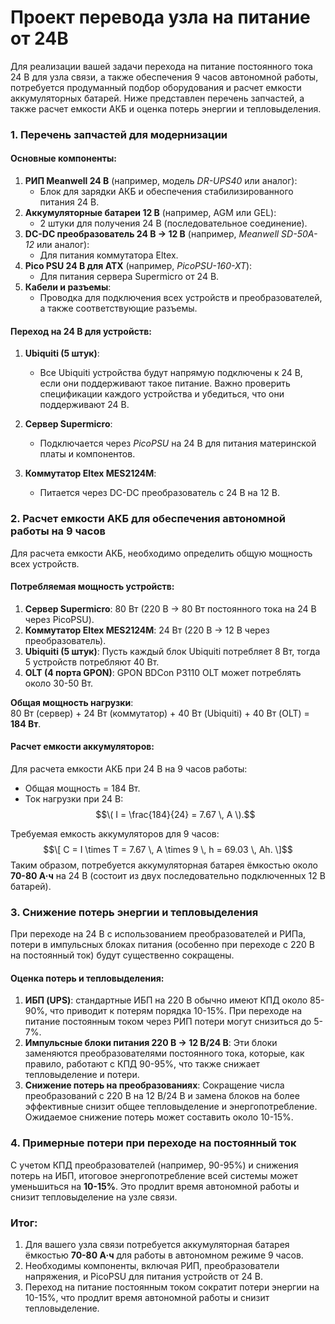 # Проект перевода узла на питание от 24В
Для реализации вашей задачи перехода на питание постоянного тока 24 В для узла связи, а также обеспечения 9 часов автономной работы, потребуется продуманный подбор оборудования и расчет емкости аккумуляторных батарей. Ниже представлен перечень запчастей, а также расчет емкости АКБ и оценка потерь энергии и тепловыделения.

### 1. **Перечень запчастей для модернизации**
#### Основные компоненты:
1. **РИП Meanwell 24 В** (например, модель *DR-UPS40* или аналог):
   - Блок для зарядки АКБ и обеспечения стабилизированного питания 24 В.
2. **Аккумуляторные батареи 12 В** (например, AGM или GEL):
   - 2 штуки для получения 24 В (последовательное соединение).
3. **DC-DC преобразователь 24 В -> 12 В** (например, *Meanwell SD-50A-12* или аналог):
   - Для питания коммутатора Eltex.
4. **Pico PSU 24 В для ATX** (например, *PicoPSU-160-XT*):
   - Для питания сервера Supermicro от 24 В.
5. **Кабели и разъемы**:
   - Проводка для подключения всех устройств и преобразователей, а также соответствующие разъемы.

#### Переход на 24 В для устройств:
1. **Ubiquiti (5 штук)**:
   - Все Ubiquiti устройства будут напрямую подключены к 24 В, если они поддерживают такое питание. Важно проверить спецификации каждого устройства и убедиться, что они поддерживают 24 В.

2. **Сервер Supermicro**:
   - Подключается через *PicoPSU* на 24 В для питания материнской платы и компонентов.

3. **Коммутатор Eltex MES2124M**:
   - Питается через DC-DC преобразователь с 24 В на 12 В.

### 2. **Расчет емкости АКБ для обеспечения автономной работы на 9 часов**

Для расчета емкости АКБ, необходимо определить общую мощность всех устройств.

#### Потребляемая мощность устройств:
1. **Сервер Supermicro**: 80 Вт (220 В -> 80 Вт постоянного тока на 24 В через PicoPSU).
2. **Коммутатор Eltex MES2124M**: 24 Вт (220 В -> 12 В через преобразователь).
3. **Ubiquiti (5 штук)**: Пусть каждый блок Ubiquiti потребляет 8 Вт, тогда 5 устройств потребляют 40 Вт.
4. **OLT (4 порта GPON)**: GPON BDCon P3110 OLT может потреблять около 30-50 Вт.

**Общая мощность нагрузки**:  
80 Вт (сервер) + 24 Вт (коммутатор) + 40 Вт (Ubiquiti) + 40 Вт (OLT) = **184 Вт**.

#### Расчет емкости аккумуляторов:
Для расчета емкости АКБ при 24 В на 9 часов работы:
- Общая мощность = 184 Вт.
- Ток нагрузки при 24 В:  
  $$\( I = \frac{184}{24} = 7.67 \, A \).$$

Требуемая емкость аккумуляторов для 9 часов:
$$\[
C = I \times T = 7.67 \, A \times 9 \, h = 69.03 \, Ah.
\]$$
Таким образом, потребуется аккумуляторная батарея ёмкостью около **70-80 А·ч** на 24 В (состоит из двух последовательно подключенных 12 В батарей).

### 3. **Снижение потерь энергии и тепловыделения**
При переходе на 24 В с использованием преобразователей и РИПа, потери в импульсных блоках питания (особенно при переходе с 220 В на постоянный ток) будут существенно сокращены.

#### Оценка потерь и тепловыделения:
1. **ИБП (UPS)**: стандартные ИБП на 220 В обычно имеют КПД около 85-90%, что приводит к потерям порядка 10-15%. При переходе на питание постоянным током через РИП потери могут снизиться до 5-7%.
2. **Импульсные блоки питания 220 В -> 12 В/24 В**: Эти блоки заменяются преобразователями постоянного тока, которые, как правило, работают с КПД 90-95%, что также снижает тепловыделение и потери.
3. **Снижение потерь на преобразованиях**: Сокращение числа преобразований с 220 В на 12 В/24 В и замена блоков на более эффективные снизит общее тепловыделение и энергопотребление. Ожидаемое снижение потерь может составить около 10-15%.

### 4. **Примерные потери при переходе на постоянный ток**
С учетом КПД преобразователей (например, 90-95%) и снижения потерь на ИБП, итоговое энергопотребление всей системы может уменьшиться на **10-15%**. Это продлит время автономной работы и снизит тепловыделение на узле связи.

### Итог:
1. Для вашего узла связи потребуется аккумуляторная батарея ёмкостью **70-80 А·ч** для работы в автономном режиме 9 часов.
2. Необходимы компоненты, включая РИП, преобразователи напряжения, и PicoPSU для питания устройств от 24 В.
3. Переход на питание постоянным током сократит потери энергии на 10-15%, что продлит время автономной работы и снизит тепловыделение.

